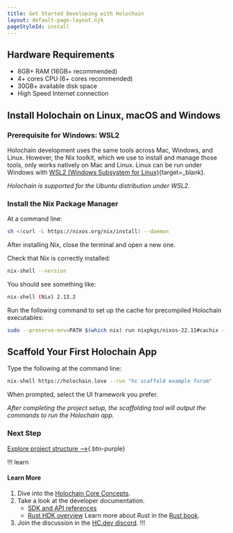 ```yaml
---
title: Get Started Developing with Holochain
layout: default-page-layout.njk
pageStyleId: install
---
```


## Hardware Requirements

* 8GB+ RAM (16GB+ recommended)
* 4+ cores CPU (6+ cores recommended)
* 30GB+ available disk space
* High Speed Internet connection

## Install Holochain on Linux, macOS and Windows

### Prerequisite for Windows: WSL2

Holochain development uses the same tools across Mac, Windows, and Linux. However, the Nix toolkit, which we use to install and manage those tools, only works natively on Mac and Linux. Linux can be run under Windows with [WSL2 (Windows Subsystem for Linux)](https://learn.microsoft.com/en-us/windows/wsl/install){target=_blank}.

_Holochain is supported for the Ubuntu distribution under WSL2._

### Install the Nix Package Manager

At a command line:

```bash
sh <(curl -L https://nixos.org/nix/install) --daemon
```

After installing Nix, close the terminal and open a new one.

Check that Nix is correctly installed:

```bash
nix-shell --version
```

You should see something like:

```bash
nix-shell (Nix) 2.13.2
```

Run the following command to set up the cache for precompiled Holochain executables:

```bash
sudo --preserve-env=PATH $(which nix) run nixpkgs/nixos-22.11#cachix --extra-experimental-features nix-command --extra-experimental-features flakes -- use holochain-ci
```

## Scaffold Your First Holochain App

Type the following at the command line:

```bash
nix-shell https://holochain.love --run "hc scaffold example forum"
```

When prompted, select the UI framework you prefer.

_After completing the project setup, the scaffolding tool will output the commands to run the Holochain app._

### Next Step 

[Explore project structure —>](./project-structure){.btn-purple} 

!!! learn
#### Learn More
1. Dive into the [Holochain Core Concepts](../concepts/).
2. Take a look at the developer documentation.
    * [SDK and API references](../references/)
    * [Rust HDK overview](https://github.com/holochain/holochain/blob/develop/crates/hdk/README.md)
    Learn more about Rust in the [Rust book](https://doc.rust-lang.org/book/).
3. Join the discussion in the [HC.dev discord](https://discord.gg/k55DS5dmPH).
!!!
